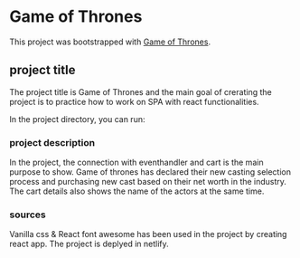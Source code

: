 # Game of Thrones

This project was bootstrapped with [Game of Thrones](https://game-of-thrones-series.netlify.app/).

## project title
The project title is Game of Thrones and the main goal of crerating the project is to practice how to work on SPA with react functionalities.

In the project directory, you can run:

### project description

In the project, the connection with eventhandler and cart is the main purpose to show. Game of thrones has declared their new casting selection process and purchasing new cast based on their net worth in the industry. The cart details also shows the name of the actors at the same time.

### sources

Vanilla css & React font awesome has been used in the project by creating react app. The project is deplyed in netlify.

